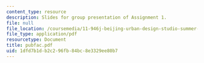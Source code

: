 ```yaml
---
content_type: resource
description: Slides for group presentation of Assignment 1.
file: null
file_location: /coursemedia/11-946j-beijing-urban-design-studio-summer-2004/1dfd7b1db2c296fb84bc8e3329ee80b7_pubfac.pdf
file_type: application/pdf
resourcetype: Document
title: pubfac.pdf
uid: 1dfd7b1d-b2c2-96fb-84bc-8e3329ee80b7
---
```

